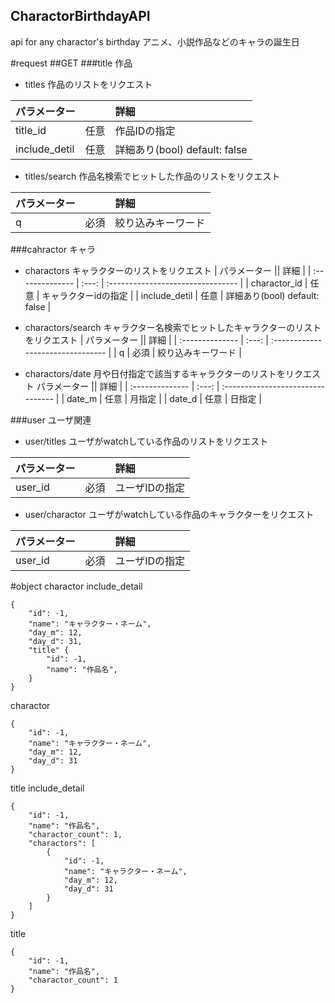 CharactorBirthdayAPI
---

api for any charactor's birthday
アニメ、小説作品などのキャラの誕生日

#request
##GET
###title 作品
* titles
作品のリストをリクエスト

| パラメーター           || 詳細 |
| :-----------    | :---: | :-------------------------------- |
| title\_id       | 任意  | 作品IDの指定 |
| include\_detil  | 任意  | 詳細あり(bool) default: false |

* titles/search
作品名検索でヒットした作品のリストをリクエスト

| パラメーター           || 詳細 |
| :-------------- | :---: | :-------------------------------- |
| q               | 必須  | 絞り込みキーワード |

###cahractor キャラ
* charactors
キャラクターのリストをリクエスト
| パラメーター           || 詳細 |
| :-------------- | :---: | :-------------------------------- |
| charactor\_id   | 任意  | キャラクターidの指定 |
| include\_detil  | 任意  | 詳細あり(bool) default: false |

* charactors/search
キャラクター名検索でヒットしたキャラクターのリストをリクエスト |
パラメーター             || 詳細 |
| :-------------- | :---: | :-------------------------------- |
| q               | 必須  | 絞り込みキーワード |

* charactors/date
月や日付指定で該当するキャラクターのリストをリクエスト
パラメーター             || 詳細 |
| :-------------- | :---: | :-------------------------------- |
| date\_m         | 任意  | 月指定 |
| date\_d         | 任意  | 日指定 |


###user ユーザ関連
* user/titles
ユーザがwatchしている作品のリストをリクエスト

| パラメーター           || 詳細 |
| :-------------- | :---: | :-------------------------------- |
| user\_id        | 必須  | ユーザIDの指定 |

* user/charactor
ユーザがwatchしている作品のキャラクターをリクエスト

| パラメーター           || 詳細 |
| :-------------- | :---: | :-------------------------------- |
| user\_id        | 必須  | ユーザIDの指定 |

#object
charactor include\_detail
```
{
    "id": -1,
    "name": "キャラクター・ネーム",
    "day_m": 12,
    "day_d": 31,
    "title" {
        "id": -1,
        "name": "作品名",
    }
}
```

charactor
```
{
    "id": -1,
    "name": "キャラクター・ネーム",
    "day_m": 12,
    "day_d": 31
}
```

title include\_detail
```
{
    "id": -1,
    "name": "作品名",
    "charactor_count": 1,
    "charactors": [
        {
            "id": -1,
            "name": "キャラクター・ネーム",
            "day_m": 12,
            "day_d": 31
        }
    ]
}
```

title
```
{
    "id": -1,
    "name": "作品名",
    "charactor_count": 1
}
```
